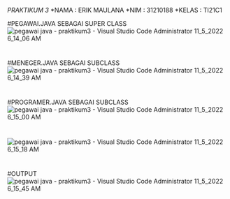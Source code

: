 *PRAKTIKUM 3*
*NAMA : ERIK MAULANA
*NIM : 31210188
*KELAS : TI21C1

#PEGAWAI.JAVA SEBAGAI SUPER CLASS
![pegawai java - praktikum3 - Visual Studio Code  Administrator  11_5_2022 6_14_06 AM](https://user-images.githubusercontent.com/92783916/200089241-87504a2f-014f-4f99-8f29-b84e34aef656.png)
#
#
#
#MENEGER.JAVA SEBAGAI SUBCLASS
![pegawai java - praktikum3 - Visual Studio Code  Administrator  11_5_2022 6_14_39 AM](https://user-images.githubusercontent.com/92783916/200089256-9413c6a6-067f-4ce0-9f6b-28f90531e312.png)
#
#
#
#PROGRAMER.JAVA SEBAGAI SUBCLASS
![pegawai java - praktikum3 - Visual Studio Code  Administrator  11_5_2022 6_15_00 AM](https://user-images.githubusercontent.com/92783916/200089366-f4738ba3-7060-409c-a108-24d2cf4b7019.png)
#
#
#
#
#
![pegawai java - praktikum3 - Visual Studio Code  Administrator  11_5_2022 6_15_18 AM](https://user-images.githubusercontent.com/92783916/200089427-ed0b2965-e6ab-4df5-ab67-255bd43059a3.png)
#
#
#
#
#
#OUTPUT 
![pegawai java - praktikum3 - Visual Studio Code  Administrator  11_5_2022 6_15_45 AM](https://user-images.githubusercontent.com/92783916/200089443-d6485d04-4e44-4638-9c74-c30a76102844.png)
